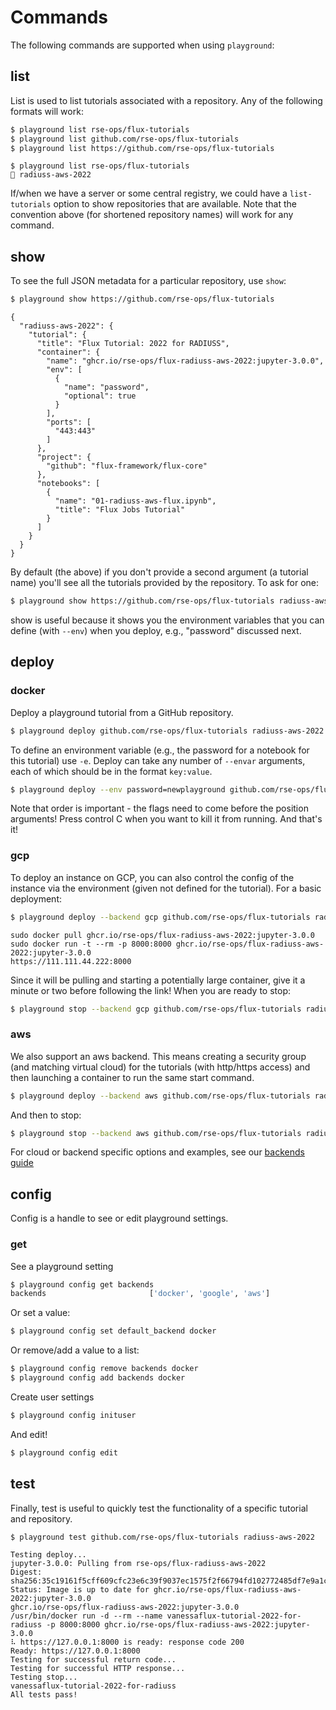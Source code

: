 # Commands

The following commands are supported when using `playground`:

## list

List is used to list tutorials associated with a repository.
Any of the following formats will work:

```bash
$ playground list rse-ops/flux-tutorials
$ playground list github.com/rse-ops/flux-tutorials
$ playground list https://github.com/rse-ops/flux-tutorials
```
```console
$ playground list rse-ops/flux-tutorials
🍓 radiuss-aws-2022
```

If/when we have a server or some central registry, we could have a `list-tutorials`
option to show repositories that are available. Note that the convention
above (for shortened repository names) will work for any command.

## show

To see the full JSON metadata for a particular repository, use `show`:

```bash
$ playground show https://github.com/rse-ops/flux-tutorials
```
```console
{
  "radiuss-aws-2022": {
    "tutorial": {
      "title": "Flux Tutorial: 2022 for RADIUSS",
      "container": {
        "name": "ghcr.io/rse-ops/flux-radiuss-aws-2022:jupyter-3.0.0",
        "env": [
          {
            "name": "password",
            "optional": true
          }
        ],
        "ports": [
          "443:443"
        ]
      },
      "project": {
        "github": "flux-framework/flux-core"
      },
      "notebooks": [
        {
          "name": "01-radiuss-aws-flux.ipynb",
          "title": "Flux Jobs Tutorial"
        }
      ]
    }
  }
}
```

By default (the above) if you don't provide a second argument (a tutorial name) you'll see
all the tutorials provided by the repository. To ask for one:

```bash
$ playground show https://github.com/rse-ops/flux-tutorials radiuss-aws-2022
```

show is useful because it shows you the environment variables that you can define (with `--env`) when
you deploy, e.g., "password" discussed next.

## deploy

### docker

Deploy a playground tutorial from a GitHub repository.

```bash
$ playground deploy github.com/rse-ops/flux-tutorials radiuss-aws-2022
```

To define an environment variable (e.g., the password for a notebook for this tutorial) use `-e`.
Deploy can take any number of `--envar` arguments, each of which should be in the format `key:value`.

```bash
$ playground deploy --env password=newplayground github.com/rse-ops/flux-tutorials radiuss-aws-2022
```
Note that order is important - the flags need to come before the position arguments! Press control C when you want
to kill it from running. And that's it!

### gcp

To deploy an instance on GCP, you can also control the config of the instance via the
environment (given not defined for the tutorial). For a basic deployment:

```bash
$ playground deploy --backend gcp github.com/rse-ops/flux-tutorials radiuss-aws-2022
```
```console
sudo docker pull ghcr.io/rse-ops/flux-radiuss-aws-2022:jupyter-3.0.0
sudo docker run -t --rm -p 8000:8000 ghcr.io/rse-ops/flux-radiuss-aws-2022:jupyter-3.0.0
https://111.111.44.222:8000
```
Since it will be pulling and starting a potentially large container, give it a minute or two
before following the link! When you are ready to stop:

```bash
$ playground stop --backend gcp github.com/rse-ops/flux-tutorials radiuss-aws-2022
```

### aws

We also support an aws backend. This means creating a security group (and matching virtual cloud) for
the tutorials (with http/https access) and then launching a container to run the same start command.

```bash
$ playground deploy --backend aws github.com/rse-ops/flux-tutorials radiuss-aws-2022
```

And then to stop:

```bash
$ playground stop --backend aws github.com/rse-ops/flux-tutorials radiuss-aws-2022
```

For cloud or backend specific options and examples, see our [backends guide](backends.md)


## config

Config is a handle to see or edit playground settings.

### get

See a playground setting

```bash
$ playground config get backends
backends                       ['docker', 'google', 'aws']
```

Or set a value:

```bash
$ playground config set default_backend docker
```

Or remove/add a value to a list:

```bash
$ playground config remove backends docker
$ playground config add backends docker
```

Create user settings

```bash
$ playground config inituser
```

And edit!

```bash
$ playground config edit
```

## test

Finally, test is  useful to quickly test the functionality of a specific tutorial
and repository.

```bash
$ playground test github.com/rse-ops/flux-tutorials radiuss-aws-2022
```
```console
Testing deploy...
jupyter-3.0.0: Pulling from rse-ops/flux-radiuss-aws-2022
Digest: sha256:35c19161f5cff609cfc23e6c39f9037ec1575f2f66794fd102772485df7e9a1c
Status: Image is up to date for ghcr.io/rse-ops/flux-radiuss-aws-2022:jupyter-3.0.0
ghcr.io/rse-ops/flux-radiuss-aws-2022:jupyter-3.0.0
/usr/bin/docker run -d --rm --name vanessaflux-tutorial-2022-for-radiuss -p 8000:8000 ghcr.io/rse-ops/flux-radiuss-aws-2022:jupyter-3.0.0
⠧ https://127.0.0.1:8000 is ready: response code 200
Ready: https://127.0.0.1:8000
Testing for successful return code...
Testing for successful HTTP response...
Testing stop...
vanessaflux-tutorial-2022-for-radiuss
All tests pass!
```
